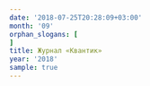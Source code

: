 ```yaml
---
date: '2018-07-25T20:28:09+03:00'
month: '09'
orphan_slogans: [
]
title: Журнал «Квантик»
year: '2018'
sample: true
---
```

